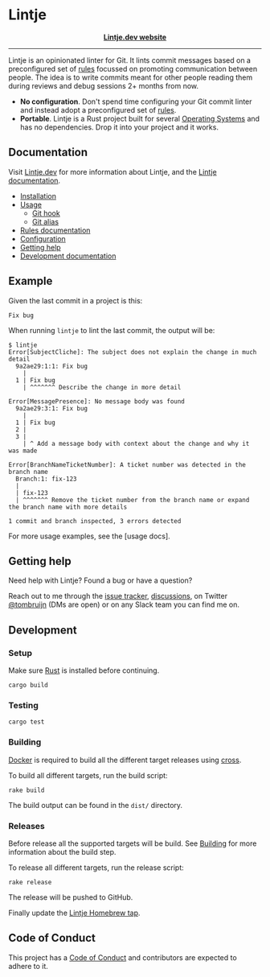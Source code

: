 # Lintje

<div align="center">
  <b><a href="https://lintje.dev">Lintje.dev website</a></b>
</div>

---

Lintje is an opinionated linter for Git. It lints commit messages based on a
preconfigured set of [rules][rules] focussed on promoting communication between
people. The idea is to write commits meant for other people reading them during
reviews and debug sessions 2+ months from now.

- __No configuration__. Don't spend time configuring your Git commit linter and
  instead adopt a preconfigured set of [rules][rules].
- __Portable__. Lintje is a Rust project built for several
  [Operating Systems](#supported-operating-systems) and has no dependencies.
  Drop it into your project and it works.

## Documentation

Visit [Lintje.dev][website] for more information about Lintje, and the
[Lintje documentation](https://lintje.dev/docs/).

- [Installation](https://lintje.dev/docs/installation/)
- [Usage][usage]
    - [Git hook](https://lintje.dev/docs/git-hooks/)
    - [Git alias](https://lintje.dev/docs/git-alias/)
- [Rules documentation][rules]
- [Configuration](https://lintje.dev/docs/configuration/)
- [Getting help](https://lintje.dev/docs/support/)
- [Development documentation](#development)

## Example

Given the last commit in a project is this:

```
Fix bug
```

When running `lintje` to lint the last commit, the output will be:

```
$ lintje
Error[SubjectCliche]: The subject does not explain the change in much detail
  9a2ae29:1:1: Fix bug
    |
  1 | Fix bug
    | ^^^^^^^ Describe the change in more detail

Error[MessagePresence]: No message body was found
  9a2ae29:3:1: Fix bug
    |
  1 | Fix bug
  2 |
  3 |
    | ^ Add a message body with context about the change and why it was made

Error[BranchNameTicketNumber]: A ticket number was detected in the branch name
  Branch:1: fix-123
  |
  | fix-123
  | ^^^^^^^ Remove the ticket number from the branch name or expand the branch name with more details

1 commit and branch inspected, 3 errors detected
```

For more usage examples, see the [usage docs].

## Getting help

Need help with Lintje? Found a bug or have a question?

Reach out to me through the [issue tracker][issues],
[discussions][discussions], on Twitter
[@tombruijn](https://twitter.com/tombruijn) (DMs are open) or on any Slack team
you can find me on.

## Development

### Setup

Make sure [Rust](https://www.rust-lang.org/) is installed before continuing.

```
cargo build
```

### Testing

```
cargo test
```

### Building

[Docker](https://www.docker.com/) is required to build all the different target
releases using [cross](https://github.com/rust-embedded/cross).

To build all different targets, run the build script:

```
rake build
```

The build output can be found in the `dist/` directory.

### Releases

Before release all the supported targets will be build. See
[Building](#building) for more information about the build step.

To release all different targets, run the release script:

```
rake release
```

The release will be pushed to GitHub.

Finally update the
[Lintje Homebrew tap](https://github.com/lintje/homebrew-lintje).

## Code of Conduct

This project has a [Code of Conduct](CODE_OF_CONDUCT.md) and contributors are
expected to adhere to it.

[website]: https://lintje.dev
[rules]: https://lintje.dev/docs/rules/
[usage]: https://lintje.dev/docs/usage/
[issues]: https://github.com/lintje/lintje/issues
[discussions]: https://github.com/lintje/lintje/discussions
[installation]: https://lintje.dev/docs/installation/
